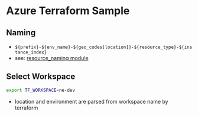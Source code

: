# Azure Terraform Sample

## Naming

- `${prefix}-${env_name}-${geo_codes[location]}-${resource_type}-${instance_index}`
- see: [resource_naming module](modules/resource_naming/outputs.tf)

## Select Workspace

```bash
export TF_WORKSPACE=ne-dev
```

- location and environment are parsed from workspace name by terraform
